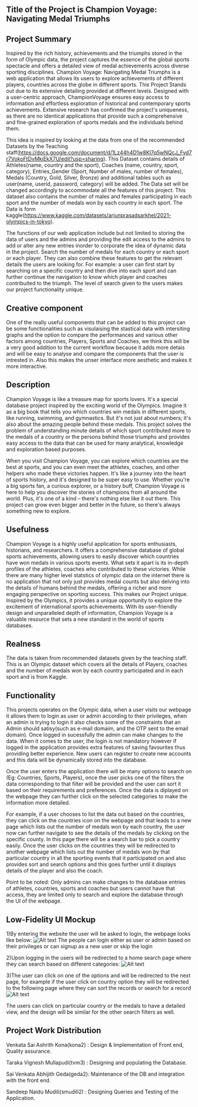## Title of the Project is Champion Voyage: Navigating Medal Triumphs

## Project Summary
Inspired by the rich history, achievements and the triumphs stored in the form of Olympic data, the project captures the essence of the global sports spectacle and offers a detailed view of medal achievements across diverse sporting disciplines. Champion Voyage: Navigating Medal Triumphs is a web application that allows its users to explore achievements of different players, countries across the globe in different sports. This Project Stands out due to its extensive detailing provided at different levels. Designed with a user-centric approach, ChampionVoyage ensures easy access to information and effortless exploration of historical and contemporary sports achievements. Extensive research has confirmed the project's uniqueness, as there are no identical applications that provide such a comprehensive and fine-grained exploration of sports medals and the individuals behind them.


This idea is inspired by looking at the data from one of the recommended Datasets by the Teaching staff(https://docs.google.com/document/d/1Lz44h4D1w8KI7q5wNQcJ_Fvd7r7VokoFtDvMkiEkX7U/edit?usp=sharing). This Dataset contains details of Athletes(name, country and the sport), Coaches (name, country, sport, category), Entries_Gender (Sport, Number of males, number of females), Medals (Country, Gold, Silver, Bronze) and additional tables such as user(name, userid, password, category) will be added. The Data set will be changed accordingly to accommodate all the features of this project. This dataset also contains the number of males and females participating in each sport and the number of medals won by each country in each sport. The Data is form kaggle(https://www.kaggle.com/datasets/arjunprasadsarkhel/2021-olympics-in-tokyo).

The functions of our web application include but not limited to storing the data of users and the admins and providing the edit access to the admins to add or alter any new entries inorder to corporate the idea of dynamic data in the project. Search the number of medals for each country or each sport or each player. They can also combine these features to get the relevant details the users are looking for. For example: a user can first start by searching on a specific country and then dive into each sport and can further continue the navigation to know which player and coaches contribuited to the triumph. The level of search given to the users makes our project functionality unique.

## Creative component
One of the really useful components that can be added to this project can be some functionalities such as visulaising the stastical data with intersiting graphs and the option to compare the performances and various other factors among countries, Players, Sports and Coaches, we think this will be a very good addition to the current workflow because it adds more detais and will be easy to analyse and compare the components that the user is intrested in. Also this makes the unser interface more aesthetic and makes it more interactive.

## Description
Champion Voyage is like a treasure map for sports lovers. It's a special database project inspired by the exciting world of the Olympics. Imagine it as a big book that tells you which countries win medals in different sports, like running, swimming, and gymnastics. But it's not just about numbers; it's also about the amazing people behind these medals. This project solves the problem of understanding minute details of which sport contributed more to the medals of a country or the persons behind those triumphs and provides easy access to the data that can be used for many analytical, knowledge and exploration based purposes. 

When you visit Champion Voyage, you can explore which countries are the best at sports, and you can even meet the athletes, coaches, and other helpers who made these victories happen. It's like a journey into the heart of sports history, and it's designed to be super easy to use. Whether you're a big sports fan, a curious explorer, or a history buff, Champion Voyage is here to help you discover the stories of champions from all around the world. Plus, it's one of a kind – there's nothing else like it out there. This project can grow even bigger and better in the future, so there's always something new to explore.
 

## Usefulness
Champion Voyage is a highly useful application for sports enthusiasts, historians, and researchers. It offers a comprehensive database of global sports achievements, allowing users to easily discover which countries have won medals in various sports events. What sets it apart is its in-depth profiles of the athletes, coaches who contributed to these victories. While there are many higher level statstics of olympic data on the internet there is  no application that not only just provides medal counts but also delving into the details of humans behind the medals, offering a richer and more engaging perspective on sporting success. This makes our Project unique. Inspired by the Olympics, it provides a unique opportunity to explore the excitement of international sports achievements. With its user-friendly design and unparalleled depth of information, Champion Voyage is a valuable resource that sets a new standard in the world of sports databases.

## Realness
The data is taken from recommended datasets given by the teaching staff. This is an Olympic dataset which covers all the details of Players, coaches and the number of medals won by each country participated and in each sport and is from Kaggle.

## Functionality
This projects operates on the Olympic data, when a user visits our webpage it allows them to login  as user or admin according to their privileges, when an admin is trying to login it also checks some of the constraints that an Admin should satisy(such as e-mail domaim, and the OTP sent to the email domain). Once logged in sucessfully the admin can make changes to the data. When it comes to the user, the login is not mandatory however if logged in the application provides extra features of saving favourites thus providing better experience. New users can register to create new accounts and this data will be dynamically stored into the database. 

Once the user enters the application there will be many options to search on (Eg: Countries, Sports, Players), once the user picks one of the filters the data corresponding to that filter will be provided and the user can sort it based on their requirements and preferences. Once the data is diplayed on the webpage they can further click on the selected categories to make the information more detailed.

For example, if a user chooses to list the data out based on the countries, they can click on the countries icon on the webpage and that leads to a new page which lists out the number of medals won by each country, the user now can further navigate to see the details of the medals by clicking on the specific county. In this page there will be a search bar to pick a country easily. Once the user clicks on the countries they will be redirected to another webpage which lists out the number of medals won by that particular country in all the sporting events that it participated on and also provides sort and search options and this goes further until it displays details of the player and also the coach.

Point to be noted: Only admins can make changes to the database entries of athletes, countries, sports and coaches but users cannot have that access, they are limited only to search and explore the database through the UI of the webpage.

## Low-Fidelity UI Mockup
1)By entering the website the user will be asked to login, the webpage looks like below:
![Alt text](<../doc/images/login page.png>)
The people can login either as user or admin based on their privileges or can signup as a new user or skip the login

2)Upon logging in the users will be redirected to a home search page where they can search based on different categories:
![Alt text](../doc/images/Homepage.png)

3)The user can click on one of the options and will be redirected to the next page, for example if the user click on country option they will be redirected to the following page where they can sort the records or search for a record
![Alt text](../doc/images/country_search.png)

The users can click on particular country or the medals to have a detailed view, and the design will be similar for the other search filters as well.

## Project Work Distribution

Venkata Sai Ashrith Kona(kona2) : Design & Implementation of Front end, Quality assurance.

Taraka Vignesh Mullapudi(tvm3) : Designing and populating the Database.

Sai Venkata Abhijith Geda(geda2): Maintenance of the DB and integration with the front end.

Sandeep Naidu Mudili(smudili2) : Designing Queries and Testing of the Application.







